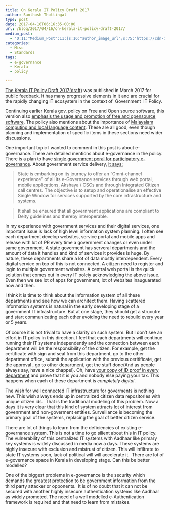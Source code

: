 ```yaml
---
title: On Kerala IT Policy Draft 2017
author: Santhosh Thottingal
type: post
date: 2017-04-16T06:16:35+00:00
url: /blog/2017/04/16/on-kerala-it-policy-draft-2017/
medium_post:
  - 'O:11:"Medium_Post":11:{s:16:"author_image_url";s:75:"https://cdn-images-1.medium.com/fit/c/200/200/1*As1EIgy-TLEcibTNPBApCQ.jpeg";s:10:"author_url";s:31:"https://medium.com/@sthottingal";s:11:"byline_name";N;s:12:"byline_email";N;s:10:"cross_link";s:2:"no";s:2:"id";s:12:"b57678cec057";s:21:"follower_notification";s:3:"yes";s:7:"license";s:11:"cc-40-by-sa";s:14:"publication_id";s:2:"-1";s:6:"status";s:6:"public";s:3:"url";s:75:"https://medium.com/@sthottingal/on-kerala-it-policy-draft-2017-b57678cec057";}'
categories:
  - Misc
  - Standards
tags:
  - e-governance
  - Kerala
  - policy

---
```

[The Kerala IT Policy Draft 2017(draft)][1] was published in March 2017 for public feedback. It has many progressive elements in it and are crucial for the rapidly changing IT ecosystem in the context of  Government  IT Policy.

Continuing earlier Kerala gov. policy on Free and Open source software, this version also [emphasis the usage and promotion of free and opensource software][2]. The policy also mentions about the importance of [Malayalam computing and local language content][3]. These are all good, even though planning and implementation of specific items in these sections need wider discussions.

One important topic I wanted to comment in this post is about e-governance. There are detailed mentions about e-governance in the policy. There is a plan to have [single government poral for participatory e-governance][4]. About government service delivery, [it says:][5]

> State is embarking on its journey to offer an “Omni-channel experience” of all its e-Governance services through web portal, mobile applications, Akshaya / CSCs and through Integrated Citizen call centres. The objective is to setup and operationalise an effective Single Window for services supported by the core infrastructure and systems.

> It shall be ensured that all government applications are compliant to Deity guidelines and thereby interoperable.

In my experience with government services and their digital services, one important issue is lack of high level information system planning. I often see each department develop websites, service portal and mobile apps and release with lot of PR every time a government changes or even under same government. A state goverment has serveral departments and the amount of data it handles and kind of services it provides is huge. By nature, these departments share a lot of data mostly interdependent. Every digital service on top of this is not connected. A citizen need to register and login to multiple government websites. A central web portal is the quick solution that comes out in every IT polciy acknowledging the above issue. Even then we see lot of apps for government, lot of websites inauguarated now and then.

I think it is time to think about the information system of all these departments and see how we can architect them. Having scattered information systems is natural in the early developing stage of a government IT infrastructure. But at one stage, they should get a strucutre and start communicating each other avoiding the need to rebuild every year or 5 years.

Of course it is not trivial to have a clarity on such system. But I don&#8217;t see an effort in IT policy in this direction. I feel that each departments will continue running their IT systems independently and the connection between each department will be the responsibility of the citizen. For example, get the certificate with sign and seal from this department, go to the other department office, submit the application with the previous ceritificate, get the approval , go to other department, get the stuff done(And as people always say, have a nice chappel). Oh, have [your copy of ID proof in every department][6] and prove that it is you and nobody else paying your tax. This happens when each of these department is _completely digital_.

The wish for well connected IT infrastructure for goverments is nothing new. This wish always ends up in centralized citizen data repositories with unique citizen ids.  That is the traditional modeling of this problem. Now a days it is very clear that this kind of system attracts lot of interest from govenrment and non-goverment entities. Surveillance is becoming the primary goal of the systems, replacing the goal of better citizen service.

There are lot of things to learn from the deficiencies of existing e-governance system. This is not a time to go silient about this in IT policy. The vulnerability of this centralized IT systems with Aadhaar like primary key systems is widely discussed in media now a days. These systems are highly insecure with exclusion and mistrust of citizen. This will infiltrate to state IT systems soon, lack of political will will accelerate it.  There are lot of e-governance space in Kerala in developing stage. Can this be better modelled?

One of the biggest problems in e-governance is the security which demands the greatest protection to be government information from the third party attacker or opponents.  It is of no doubt that it can not be secured with another highly insecure authentication systems like Aadhaar as widely promoted. The need of a well modelled e-Authentication framework is required and that need to learn from mistakes.

&nbsp;

 [1]: http://itmission.kerala.gov.in/it-policy/
 [2]: http://itmission.kerala.gov.in/it-policy/comment/view/58/s/EN
 [3]: http://itmission.kerala.gov.in/it-policy/comment/view/39/m/EN
 [4]: http://itmission.kerala.gov.in/it-policy/comment/view/25/m/EN
 [5]: http://itmission.kerala.gov.in/it-policy/comment/view/28/m/EN
 [6]: http://thottingal.in/blog/2017/03/31/name-matching/